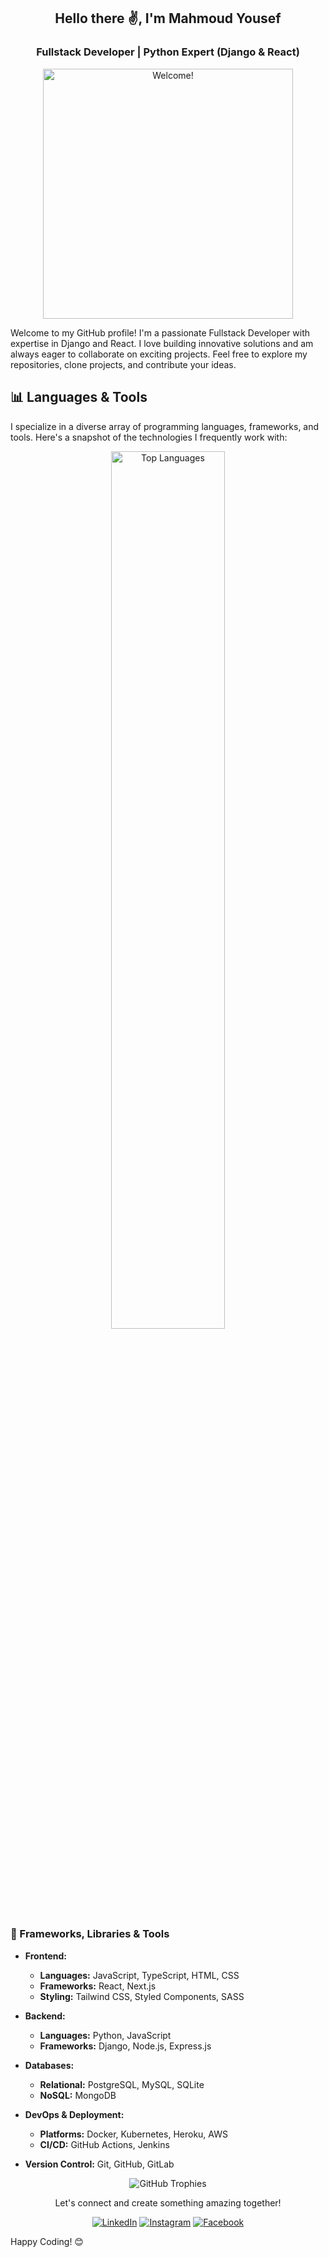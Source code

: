 <h2 align="center">Hello there ✌, I'm Mahmoud Yousef</h2>
<h3 align="center">Fullstack Developer | Python Expert (Django & React)</h3>

<div align="center">
  <img src="https://media.giphy.com/media/QNFhOolVeCzPQ2Mx85/giphy.gif" alt="Welcome!" width="400"/>
</div>

Welcome to my GitHub profile! I'm a passionate Fullstack Developer with expertise in Django and React. I love building innovative solutions and am always eager to collaborate on exciting projects. Feel free to explore my repositories, clone projects, and contribute your ideas.

## 📊 Languages & Tools

I specialize in a diverse array of programming languages, frameworks, and tools. Here's a snapshot of the technologies I frequently work with:

<div align="center">
  <img width="60%" src="https://github-readme-stats.vercel.app/api/top-langs/?username=Mmy2000&layout=compact&theme=material-palenight&hide_border=true&langs_count=8" alt="Top Languages" />
</div>

### 🔧 Frameworks, Libraries & Tools

- **Frontend:**
  - **Languages:** JavaScript, TypeScript, HTML, CSS
  - **Frameworks:** React, Next.js
  - **Styling:** Tailwind CSS, Styled Components, SASS

- **Backend:**
  - **Languages:** Python, JavaScript
  - **Frameworks:** Django, Node.js, Express.js

- **Databases:**
  - **Relational:** PostgreSQL, MySQL, SQLite
  - **NoSQL:** MongoDB

- **DevOps & Deployment:**
  - **Platforms:** Docker, Kubernetes, Heroku, AWS
  - **CI/CD:** GitHub Actions, Jenkins

- **Version Control:** Git, GitHub, GitLab

<div align="center">
  <img src="https://github-profile-trophy.vercel.app/?username=Mmy2000&theme=flat&no-frame=true&margin-w=15" alt="GitHub Trophies" />
</div>

<div align="center">

Let's connect and create something amazing together!

<a href="https://www.linkedin.com/in/mahmoud-yousef-9a5869232/" target="_blank"><img src="https://img.shields.io/badge/LinkedIn-%230077B5.svg?&style=flat-square&logo=linkedin&logoColor=white" alt="LinkedIn"></a>
<a href="https://www.instagram.com/m.yousef_2000/?hl=en-gb" target="_blank"><img src="https://img.shields.io/badge/Instagram-%23E4405F.svg?&style=flat-square&logo=instagram&logoColor=white" alt="Instagram"></a>
<a href="https://www.facebook.com/profile.php?id=100021953993331" target="_blank"><img src="https://img.shields.io/badge/Facebook-%231877F2.svg?&style=flat-square&logo=facebook&logoColor=white" alt="Facebook"></a>

</div>

Happy Coding! 😊
